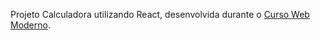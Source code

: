 
Projeto Calculadora utilizando React, desenvolvida durante o [Curso Web Moderno](https://www.udemy.com/course/curso-web/).

